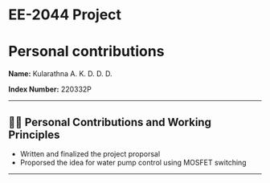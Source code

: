 # EE-2044 Project 
# Personal contributions 

**Name:** Kularathna A. K. D. D. D. 

**Index Number:** 220332P 

---

## 🧑‍💻 Personal Contributions and Working Principles

- Written and finalized the project proporsal
- Proporsed the idea for water pump control using MOSFET switching

---

